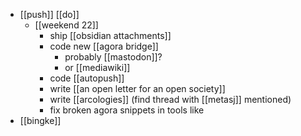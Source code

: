 - [[push]] [[do]]
	- [[weekend 22]]
		- ship [[obsidian attachments]]
		- code new [[agora bridge]]
			- probably [[mastodon]]?
			- or [[mediawiki]]
		- code [[autopush]]
		- write [[an open letter for an open society]]
		- write [[arcologies]] (find thread with [[metasj]] mentioned)
		- fix broken agora snippets in tools like 
- [[bingke]]
